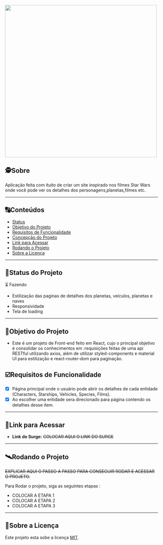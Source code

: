 

   <img  style="width:500px" src="https://external-content.duckduckgo.com/iu/?u=https%3A%2F%2F4.bp.blogspot.com%2F-Jzf0LGwZG2s%2FVdKgYZFHRxI%2FAAAAAAAAAHY%2F1YAK8puFauQ%2Fs1600%2Fmaxresdefault.jpg&f=1&nofb=1"/>



##  🕵Sobre

Aplicação feita com ituito de criar um site inspirado nos filmes Star Wars onde você pode ver os detalhes dos personagens,planetas,filmes etc.



---
##  🔠Conteúdos

<!--ts-->
   * [Status](#status)
   * [Objetivo do Projeto](#objetivo-do-projeto)
   * [Requisitos de Funcionalidade](#requisitos-de-funcionalidade)
   * [Concepção do Projeto](#concepcao-do-projeto)
   * [Link para Acessar](#link-para-acessar)
   * [Rodando o Projeto](#rodando-o-projeto)
   * [Sobre a Licença](#sobre-a-licença)
<!--te-->


---
##  🧭Status do Projeto

  ⏳ Fazendo
 - Estilização das paginas de detalhes dos planetas, veículos, planetas e naves
 - Responsividade
 - Tela de loading

---

##  🎯Objetivo do Projeto

- Este é um projeto de Front-end feito em React, cujo o principal objetivo é consolidar os conhecimentos em  :requisições feitas de uma api RESTful utilizando axios, 
além de utilizar styled-components e material UI para estilização e react-router-dom para paginação.

## ☑️Requisitos de Funcionalidade

- [x] Página principal onde o usuário pode abrir os detalhes de cada entidade (Characters, Starships, Vehicles, Species, Films).
- [x] Ao escolher uma entidade sera direcionado para página contendo os detalhes desse item.

---


## 🔗Link para Acessar

- **Link do Surge:** ~~COLOCAR AQUI O LINK DO SURGE~~

---



## 🛰Rodando o Projeto

~~EXPLICAR AQUI O PASSO A PASSO PARA CONSEGUIR RODAR E ACESSAR O PROJETO.~~

Para Rodar o projeto, siga as seguintes etapas :

- COLOCAR A ETAPA 1
- COLOCAR A ETAPA 2
- COLOCAR A ETAPA 3


---

## 📝Sobre a Licença

Este projeto esta sobe a licença [MIT](./LICENSE).
